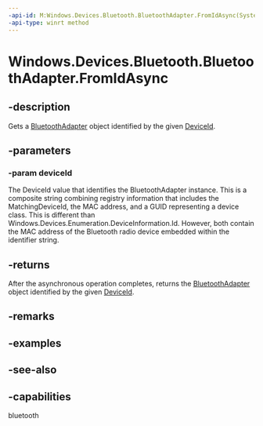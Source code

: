 ```yaml
---
-api-id: M:Windows.Devices.Bluetooth.BluetoothAdapter.FromIdAsync(System.String)
-api-type: winrt method
---
```


<!-- Method syntax.
public IAsyncOperation<BluetoothAdapter> BluetoothAdapter.FromIdAsync(String deviceId)
-->

# Windows.Devices.Bluetooth.BluetoothAdapter.FromIdAsync

## -description
Gets a [BluetoothAdapter](bluetoothadapter.md) object identified by the given [DeviceId](bluetoothadapter_deviceid.md).

## -parameters

### -param deviceId
The DeviceId value that identifies the BluetoothAdapter instance. This is a composite string combining registry information that includes the MatchingDeviceId, the MAC address, and a GUID representing a device class. This is different than Windows.Devices.Enumeration.DeviceInformation.Id. However, both contain the MAC address of the Bluetooth radio device embedded within the identifier string.

## -returns
After the asynchronous operation completes, returns the [BluetoothAdapter](bluetoothadapter.md) object identified by the given [DeviceId](bluetoothadapter_deviceid.md). 

## -remarks

## -examples

## -see-also

## -capabilities
bluetooth
